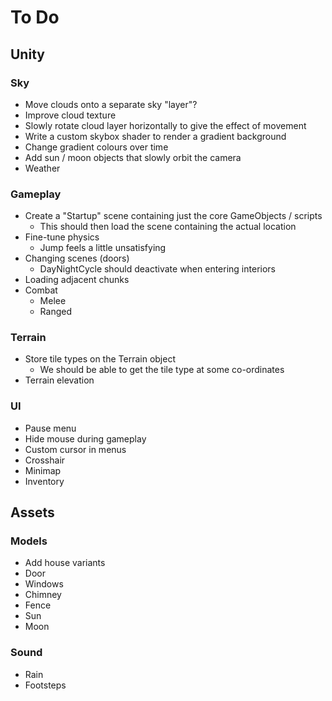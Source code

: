 # To Do

## Unity

### Sky

 - Move clouds onto a separate sky "layer"?
 - Improve cloud texture
 - Slowly rotate cloud layer horizontally to give the effect of movement
 - Write a custom skybox shader to render a gradient background
 - Change gradient colours over time
 - Add sun / moon objects that slowly orbit the camera
 - Weather

### Gameplay

 - Create a "Startup" scene containing just the core GameObjects / scripts
    - This should then load the scene containing the actual location
 - Fine-tune physics
    - Jump feels a little unsatisfying
 - Changing scenes (doors)
    - DayNightCycle should deactivate when entering interiors
 - Loading adjacent chunks
 - Combat
    - Melee
    - Ranged

### Terrain

 - Store tile types on the Terrain object
    - We should be able to get the tile type at some co-ordinates
 - Terrain elevation

### UI

 - Pause menu
 - Hide mouse during gameplay
 - Custom cursor in menus
 - Crosshair
 - Minimap
 - Inventory

## Assets

### Models

 - Add house variants
 - Door
 - Windows
 - Chimney
 - Fence
 - Sun
 - Moon

### Sound

 - Rain
 - Footsteps
